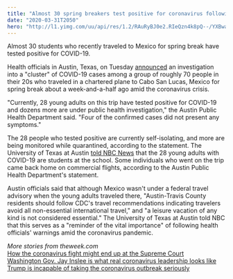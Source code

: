 ```yaml
---
title: "Almost 30 spring breakers test positive for coronavirus following Mexico trip"
date: "2020-03-31T2050"
hero: "http://l1.yimg.com/uu/api/res/1.2/RAuRyBJ0e2.RIeQzn4k8pQ--/YXBwaWQ9eXRhY2h5b247aD04Njt3PTEzMDs-/https://media.zenfs.com/en/the_week_574/386ce483648984cd0744176825ab4397"
---
```

Almost 30 students who recently traveled to Mexico for spring break have
tested positive for COVID-19.

Health officials in Austin, Texas, on Tuesday [announced][1] an
investigation into a "cluster" of COVID-19 cases among a group of
roughly 70 people in their 20s who traveled in a chartered plane to Cabo
San Lucas, Mexico for spring break about a week-and-a-half ago amid the
coronavirus crisis.

"Currently, 28 young adults on this trip have tested positive for
COVID-19 and dozens more are under public health investigation," the
Austin Public Health Department said. "Four of the confirmed cases did
not present any symptoms."

The 28 people who tested positive are currently self-isolating, and more
are being monitored while quarantined, according to the statement. The
University of Texas at Austin [told NBC News][2] that the 28 young
adults with COVID-19 are students at the school. Some individuals who
went on the trip came back home on commercial flights, according to the
Austin Public Health Department's statement.

Austin officials said that although Mexico wasn't under a federal travel
advisory when the young adults traveled there, "Austin-Travis County
residents should follow CDC's travel recommendations indicating
travelers avoid all non-essential international travel," and "a leisure
vacation of any kind is not considered essential." The University of
Texas at Austin told NBC that this serves as a "reminder of the vital
importance" of following health officials' warnings amid the coronavirus
pandemic.

 _More stories from theweek.com_  
[How the coronavirus fight might end up at the Supreme Court][3]  
[Washington Gov. Jay Inslee is what real coronavirus leadership looks
like][4]  
[Trump is incapable of taking the coronavirus outbreak seriously][5]  

   [1]: https://austintexas.gov/news/investigation-underway-after-young-travelers-return-spring-break-trip-then-test-positive-covid-19
   [2]: https://www.nbcnews.com/news/us-news/least-28-texas-spring-breakers-test-positive-covid-19-after-n1173231
   [3]: https://theweek.com/articles/905862/how-coronavirus-fight-might-end-supreme-court
   [4]: https://theweek.com/articles/905612/washington-gov-jay-inslee-what-real-coronavirus-leadership-looks-like
   [5]: https://theweek.com/articles/906130/trump-incapable-taking-coronavirus-outbreak-seriously